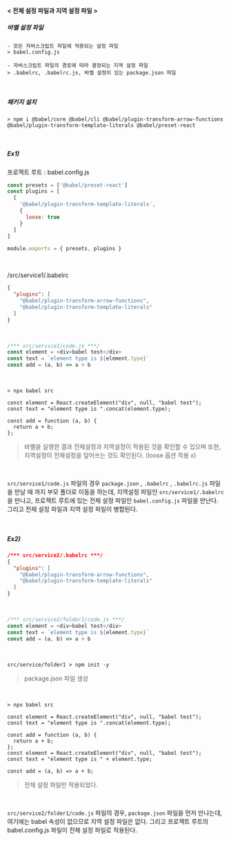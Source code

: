 #### < 전체 설정 파일과 지역 설정 파일 >



##### 바벨 설정 파일

```
- 모든 자바스크립트 파일에 적용되는 설정 파일 
> babel.config.js

- 자바스크립트 파일의 경로에 따라 결정되는 지역 설정 파일 
> .babelrc, .babelrc.js, 바벨 설정이 있는 package.json 파일
```

<br>

##### 패키지 설치

```
> npm i @babel/core @babel/cli @babel/plugin-transform-arrow-functions @babel/plugin-transform-template-literals @babel/preset-react
```

<br>

##### Ex1)

프로젝트 루트 : babel.config.js

```js
const presets = ['@babel/preset-react']
const plugins = [
  [
    '@babel/plugin-transform-template-literals',
    {
      loose: true
    }
  ]
]

module.exports = { presets, plugins }
```

<br>

/src/service1/.babelrc

```json
{
  "plugins": [
    "@babel/plugin-transform-arrow-functions",
    "@babel/plugin-transform-template-literals"
  ]
}
```

<br>

```js
/*** src/service1/code.js ***/
const element = <div>babel test</div>
const text = `element type is ${element.type}`
const add = (a, b) => a + b
```

<br>

```
> npx babel src

const element = React.createElement("div", null, "babel test");
const text = "element type is ".concat(element.type);

const add = function (a, b) {
  return a + b;
};
```

> 바벨을 실행한 결과 전체설정과 지역설정이 적용된 것을 확인할 수 있으며 또한, 지역설정이 전체설정을 덮어쓰는 것도 확인된다. (loose 옵션 적용 x)

<br>

`src/service1/code.js` 파일의 경우 `package.json` , `.babelrc` , `.babelrc.js` 파일을 만날 때 까지 부모 폴더로 이동을 하는데, 지역설정 파일인  `src/service1/.babelrc` 을 만나고, 프로젝트 루트에 있는 전체 설정 파일인 `babel.config.js` 파일을 만난다. 그리고 전체 설정 파일과 지역 설정 파일이 병합된다.

<br>

##### Ex2)

```json
/*** src/service2/.babelrc ***/
{
  "plugins": [
    "@babel/plugin-transform-arrow-functions",
    "@babel/plugin-transform-template-literals"
  ]
}
```

<br>

```js
/*** src/service2/folder1/code.js ***/
const element = <div>babel test</div>
const text = `element type is ${element.type}`
const add = (a, b) => a + b
```

<br>

```
src/service/folder1 > npm init -y
```

> package.json 파일 생성

<br>

```
> npx babel src

const element = React.createElement("div", null, "babel test");
const text = "element type is ".concat(element.type);

const add = function (a, b) {
  return a + b;
};
const element = React.createElement("div", null, "babel test");
const text = "element type is " + element.type;

const add = (a, b) => a + b;
```

> 전체 설정 파일만 적용되었다. 

<br>

`src/service2/folder1/code.js` 파일의 경우, `package.json` 파일을 먼저 만나는데, 여기에는 babel 속성이 없으므로 지역 설정 파일은 없다. 그리고 프로젝트 루트의 babel.config.js 파일이 전체 설정 파일로 적용된다. 